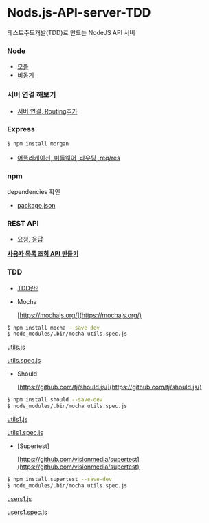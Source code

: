 # Nods.js-API-server-TDD
테스트주도개발(TDD)로 만드는 NodeJS API 서버

### Node 
  - [모듈](https://github.com/psc1987/Nods.js-API-server-TDD/blob/master/index.js)
  - [비동기](https://github.com/psc1987/Nods.js-API-server-TDD/blob/master/index1.js)



### 서버 연결 해보기
  - [서버 연결, Routing추가](https://github.com/psc1987/Nods.js-API-server-TDD/blob/master/hello.js)
  
  
  
### Express 
```sh
$ npm install morgan
```

  - [어플리케이션, 미들웨어, 라우팅, req/res](https://github.com/psc1987/Nods.js-API-server-TDD/blob/master/exp.js)
  
 
### npm
dependencies 확인
  - [package.json](https://github.com/psc1987/Nods.js-API-server-TDD/blob/master/package.json)
  
  
### REST API
  - [요청, 응답](https://github.com/psc1987/Nods.js-API-server-TDD/blob/master/rest.js)
  
[**사용자 목록 조회 API 만들기**](https://github.com/psc1987/Nods.js-API-server-TDD/blob/master/users.js)


### TDD
  - [TDD란?](https://github.com/psc1987/Nods.js-API-server-TDD/blob/master/tdd.txt)
  
  - Mocha
  
    [https://mochajs.org/](https://mochajs.org/)
    
    
  ```sh
$ npm install mocha --save-dev
$ node_modules/.bin/mocha utils.spec.js
```

[utils.js](https://github.com/psc1987/Nods.js-API-server-TDD/blob/master/utils.js)

[utils.spec.js](https://github.com/psc1987/Nods.js-API-server-TDD/blob/master/utils.spec.js)

  - Should
  
    [https://github.com/tj/should.js/](https://github.com/tj/should.js/)
    
    
  ```sh
$ npm install should --save-dev
$ node_modules/.bin/mocha utils.spec.js
```

[utils1.js](https://github.com/psc1987/Nods.js-API-server-TDD/blob/master/utils1.js)

[utils1.spec.js](https://github.com/psc1987/Nods.js-API-server-TDD/blob/master/utils1.spec.js)
  
  - [Supertest]
  
    [https://github.com/visionmedia/supertest](https://github.com/visionmedia/supertest)
    
  ```sh
$ npm install supertest --save-dev
$ node_modules/.bin/mocha utils.spec.js
```

[users1.js](https://github.com/psc1987/Nods.js-API-server-TDD/blob/master/users1.js)

[users1.spec.js](https://github.com/psc1987/Nods.js-API-server-TDD/blob/master/users1.spec.js)
  
